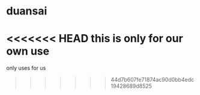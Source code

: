 # duansai
<<<<<<< HEAD
this is only for our own use
=======
only uses for us
>>>>>>> 44d7b607fe71874ac90d0bb4edc19428689d8525
